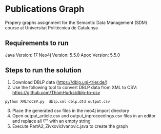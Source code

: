 # Publications Graph
 Propery graphs assignment for the Semantic Data Management (SDM) course at Universitat Politècnica de Catalunya
## Requirements to run
 Java Version: 17
 Neo4j Version: 5.5.0
 Apoc Version: 5.5.0
## Steps to run the solution
1. Download DBLP data (https://dblp.uni-trier.de/)
2. Use the following tool to convert DBLP data from XML to CSV: https://github.com/ThomHurks/dblp-to-csv

```
python XMLToCSV.py  dblp.xml dblp.dtd output.csv
```
3. Place the generated csv files in the neo4j import directory
4.  Open output_article.csv and output_inproceedings.csv files in an editor and replace all \\"" with an empty string
5.  Execute PartA2_ZivkovicIvanovic.java to create the graph
